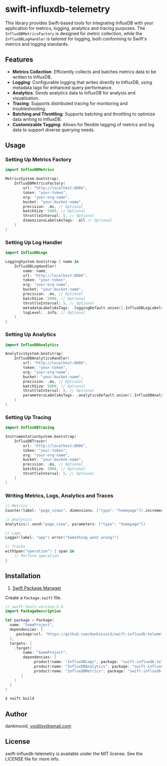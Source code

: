 # swift-influxdb-telemetry

This library provides Swift-based tools for integrating InfluxDB with your application for metrics, logging, analytics and tracing purposes.
The `InfluxDBMetricsFactory` is designed for metric collection, while the `InfluxDBLogHandler` is tailored for logging, both conforming to Swift's metrics and logging standards.

## Features

- **Metrics Collection**: Efficiently collects and batches metrics data to be written to InfluxDB.
- **Logging**: Configurable logging that writes directly to InfluxDB, using metadata tags for enhanced query performance.
- **Analytics**: Sends analytics data to InfluxDB for analysis and visualization.
- **Tracing**: Supports distributed tracing for monitoring and troubleshooting.
- **Batching and Throttling**: Supports batching and throttling to optimize data writing to InfluxDB.
- **Customizable Tagging**: Allows for flexible tagging of metrics and log data to support diverse querying needs.

## Usage

### Setting Up Metrics Factory

```swift
import InfluxDBMetrics

MetricsSystem.bootstrap(
    InfluxDBMetricsFactory(
        url: "http://localhost:8086",
        token: "your-token",
        org: "your-org-name",
        bucket: "your-bucket-name",
        precision: .ms, // Optional
        batchSize: 5000, // Optional
        throttleInterval: 5, // Optional
        dimensionsLabelsAsTags: .all // Optional
    )
)
```

### Setting Up Log Handler

```swift
import InfluxDBLogs

LoggingSystem.bootstrap { name in
    InfluxDBLogHandler(
        name: name,
        url: "http://localhost:8086",
        token: "your-token",
        org: "your-org-name",
        bucket: "your-bucket-name",
        precision: .ms, // Optional
        batchSize: 5000, // Optional
        throttleInterval: 5, // Optional
        metadataLabelsAsTags: .loggingDefault.union([.InfluxDBLogLabels.file]), // Optional
        logLevel: .info, // Optional
    )
}
```

### Setting Up Analytics

```swift
import InfluxDBAnalytics

AnalyticsSystem.bootstrap(
    InfluxDBAnalyticsHandler(
        url: "http://localhost:8086",
        token: "your-token",
        org: "your-org-name",
        bucket: "your-bucket-name",
        precision: .ms, // Optional
        batchSize: 5000, // Optional
        throttleInterval: 5, // Optional
        parametersLabelsAsTags: .analyticsDefault.union([.InfluxDBAnalyticsLabels.file]), // Optional
    )
)
```

### Setting Up Tracing

```swift
import InfluxDBTracing

InstrumentationSystem.bootstrap(
    InfluxDBTracer(
        url: "http://localhost:8086",
        token: "your-token",
        org: "your-org-name",
        bucket: "your-bucket-name",
        precision: .ms, // Optional
        batchSize: 5000, // Optional
        throttleInterval: 5, // Optional
    )
)
```

### Writing Metrics, Logs, Analytics and Traces

```swift
// Metrics
Counter(label: "page_views", dimensions: ["type": "homepage"]).increment()

// Analytics
Analytics().send("page_view", parameters: ["type": "homepage"])

// Logs
Logger(label: "app").error("Something went wrong!")

// Traces
withSpan("operation") { span in
    // Perform operation
}
```

## Installation

1. [Swift Package Manager](https://github.com/apple/swift-package-manager)

Create a `Package.swift` file.
```swift
// swift-tools-version:5.9
import PackageDescription

let package = Package(
  name: "SomeProject",
  dependencies: [
    .package(url: "https://github.com/dankinsoid/swift-influxdb-telemetry.git", from: "1.3.3")
  ],
  targets: [
    .target(
        name: "SomeProject",
        dependencies: [
            .product(name: "InfluxDBLogs", package: "swift-influxdb-telemetry"),
            .product(name: "InfluxDBAnalytics", package: "swift-influxdb-telemetry"),
            .product(name: "InfluxDBMetrics", package: "swift-influxdb-telemetry")
       ]
    )
  ]
)
```
```ruby
$ swift build
```

## Author

dankinsoid, voidilov@gmail.com

## License

swift-influxdb-telemetry is available under the MIT license. See the LICENSE file for more info.
